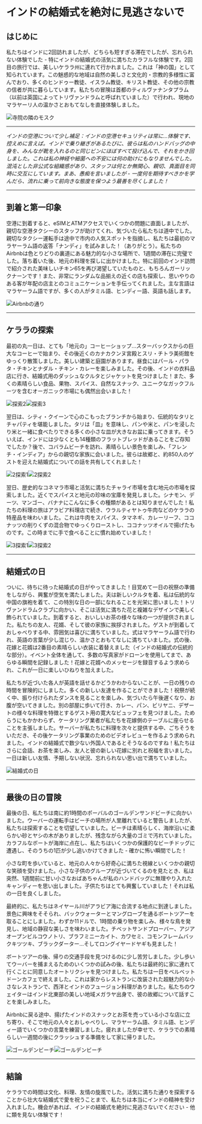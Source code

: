 # インドの結婚式を絶対に見逃さないで

## はじめに

私たちはインドに2回訪れましたが、どちらも短すぎる滞在でしたが、忘れられない体験でした - 特にインドの結婚式の活気に満ちたカラフルな体験です。2回目の旅行では、美しいケララ州に連れて行かれました。これは「神の国」として知られています。この魅惑的な地域は自然の美しさと文化的・宗教的多様性に富んでおり、多くのヒンドゥー教徒、イスラム教徒、キリスト教徒、その他の宗教の信者が共に暮らしています。私たちの冒険は首都のティルヴァナンタプラム（以前は英国によってトリヴァンドラムと呼ばれていました）で行われ、現地のマラヤーリ人の温かさとおもてなしを直接体験しました。

![寺院の隣のモスク](https://twotrekkers.nyc3.cdn.digitaloceanspaces.com/media/multipart-uploads/Kerala_Introduction.svg)

---

_インドの空港について少し補足：インドの空港セキュリティは常に...体験です、控えめに言えば。インドで乗り継ぎがあるたびに、彼らは私のハンドバッグの中身を、みんなが靴を入れるのと同じビンにほぼすべて投げ込んで、それをかき回しました。これは私の神経や細菌への不安には何の助けにもなりませんでした。混沌とした非公式な組織感があり、スタッフは何とか無関心、親切、真面目を同時に交互にしています。まあ、愚痴を言いましたが - 一度何を期待すべきかを学んだら、流れに乗って前向きな態度を保つよう最善を尽くしました！_

---

## 到着と第一印象

空港に到着すると、eSIMとATMアクセスでいくつかの問題に直面しましたが、親切な空港タクシーのスタッフが助けてくれ、気づいたら私たちは道中でした。親切なタクシー運転手は途中で市内の人気スポットを指摘し、私たちは最初のマラヤーラム語の返答「ナンディ」を試みました！（ありがとう）。私たちのAirbnbは色とりどりの裏道にある魅力的な小さな場所で、1週間の滞在に完璧でした。落ち着いた後、地元の料理を探しに出かけました。特に前回のインド訪問で紹介された美味しいチキン65を再び渇望していたものと、もちろんガーリックナーンです！また、非常にランダムな品揃えの近くの店も探索し、思いやりのある客が年配の店主とのコミュニケーションを手伝ってくれました。主な言語はマラヤーラム語ですが、多くの人がタミル語、ヒンディー語、英語も話します。

![Airbnbの通り](https://twotrekkers.nyc3.cdn.digitaloceanspaces.com/media/multipart-uploads/Kerala_Arrival.svg)

---

## ケララの探索

最初の丸一日は、とても「地元の」コーヒーショップ...スターバックスからの巨大なコーヒーで始まり、その後近くのカナカクンヌ宮殿とスリ・チトラ美術館をゆっくり散策しました。美しい建築と庭園があります。昼食にはパール・パラタ・チキンとナダル・チキン・カレーを楽しみました。その後、インドの衣料品店に行き、結婚式用のダッシュなクルタとジャケットを見つけました！また、多くの素晴らしい食品、果物、スパイス、自然なスナック、ユニークなガックフルーツを含むオーガニック市場にも偶然出会いました！

![探索2](https://twotrekkers.nyc3.cdn.digitaloceanspaces.com/media/multipart-uploads/Kerala_exploring_2.svg)![探索3](https://twotrekkers.nyc3.cdn.digitaloceanspaces.com/media/multipart-uploads/Kerala_exploring_3.svg)

翌日は、シティ・クイーンで心のこもったブランチから始まり、伝統的なタリとチャパティを堪能しました。タリは「皿」を意味し、パンや米と、パンを浸したり米と一緒に食べたりできる多くの小さな皿が大きなお盆に乗ってきます。そういえば、インドには少なくとも14種類のフラットブレッドがあることをご存知でしたか？後で、コバラムビーチを訪れ、素晴らしい景色を楽しみ、「フレンチ・インディア」からの親切な家族に会いました。彼らは故郷と、約850人のゲストを迎えた結婚式についての話を共有してくれました！

![2探索1](https://twotrekkers.nyc3.cdn.digitaloceanspaces.com/media/multipart-uploads/Kerala_2exploring_1.svg)![2探索2](https://twotrekkers.nyc3.cdn.digitaloceanspaces.com/media/multipart-uploads/Kerala_2exploring_2.svg)

翌日、歴史的なコネマラ市場と活気に満ちたチャライ市場を含む地元の市場を探索しました。近くでスパイスと地元の珍味の宝庫を発見しました。シナモン、デーツ、マンゴー、バナナにこんなに多くの種類があるとは知りませんでした！私たちの料理の旅はアラビア料理店で続き、ウラルティヤトゥ牛肉などのケララの特産品を味わいました。これは牛肉をスパイス、タマネギ、カレーリーフ、ココナッツの削りくずの混合物でゆっくりローストし、ココナッツオイルで揚げたものです。この時までに手で食べることに慣れ始めていました！

![3探索1](https://twotrekkers.nyc3.cdn.digitaloceanspaces.com/media/multipart-uploads/Kerala_3exploring_1.svg)![3探索2](https://twotrekkers.nyc3.cdn.digitaloceanspaces.com/media/multipart-uploads/Kerala_3exploring_2.svg)

---

## 結婚式の日

ついに、待ちに待った結婚式の日がやってきました！目覚めて一日の祝祭の準備をしながら、興奮が空気を満たしました。夫は新しいクルタを着、私は伝統的な中国の旗袍を着て、この特別な日の一部になれることを光栄に思いました！トリヴァンドラムクラブに向かい、そこは活気に満ちた花と複雑なデザインで美しく飾られていました。到着すると、おいしいお茶の様々な味の一つが提供されました。私たちの友人、花婿、そして彼の家族に挨拶されました。ゲストが到着しておしゃべりする中、雰囲気は喜びに満ちていました。式はマラヤーラム語で行われ、英語の言葉が少し混じり、温かさとおもてなしに満ちていました。式の後、花嫁と花婿は2番目の素晴らしい衣装に着替えました（インドの結婚式の伝統的な部分）。イベント全体を通して、多数の写真家がドローンを使用してまで、あらゆる瞬間を記録しました！花嫁と花婿へのメッセージを録音するよう求められ、これが一日に楽しいひねりを加えました。

私たちが近づいた各人が英語を話せるかどうかわからないことが、一日の残りの時間を冒険的にしました。多くの新しい友達を作ることができました！祝祭が続く中、振り付けられたダンスを見ることを楽しみ、気づいたら午後遅くなり、お腹が空いてきました。別の部屋に歩いて行き、カレー、パン、ビリヤニ、デザートの様々な料理を特徴とするゲスト用の寛大なビュッフェを見つけました。ためらうにもかかわらず、ケータリング業者が私たちを花嫁側のテーブルに座らせることを主張しました。サーバーが私たちに料理を次々と提供する中、ごちそうをいただき、その後ケータリング事業のためのビデオレビューを作るよう求められました。インドの結婚式で数少ない外国人であるとそうなるのですね！私たちはさらに会話、お茶を楽しみ、友人と彼の新しい花嫁に別れと祝福を言いました。一日は新しい友情、予期しない状況、忘れられない思い出で満ちていました。

![結婚式の日](https://twotrekkers.nyc3.cdn.digitaloceanspaces.com/media/multipart-uploads/Kerala_wedding_2.svg)

---

## 最後の日の冒険

最後の日、私たちは南に約1時間のポーバルのゴールデンサンドビーチに向かいました。ウーバーの運転手はビーチの場所が人里離れていると警告しましたが、私たちは探索することを切望していました。ビーチは素晴らしく、海岸沿いに柔らかい砂とヤシの木がありましたが、残念ながら大量のゴミで汚れていました。カラフルなボートが海岸に点在し、私たちはいくつかの保護的なビーチドッグに遭遇し、そのうちの1匹が少し追いかけてきました - 確かに怖い瞬間でした！

小さな町を歩いていると、地元の人々から好奇心に満ちた視線といくつかの親切な笑顔を受けました。小さな子供のグループが近づいてくるのを見たとき、私は突然、1週間前に甘い小さなおばあちゃんが私のハンドバッグに無理やり入れたキャンディーを思い出しました。子供たちはとても興奮していました！それは私の一日を良くしました。

最終的に、私たちはネイヤール川がアラビア海に合流する地点に到達しました。景色に興味をそそられ、バックウォーターとマングローブを通るボートツアーを取ることにしました。わずか11ドルで、1時間の乗り物を楽しみ、様々な鳥を発見し、地域の静寂な美しさを味わいました。チベットサンドプローバー、アジアオープンビルコウノトリ、ブラフミニーカイト、カワセミ、コモンフレームバックキツツキ、ブラックダーター...そしてロングイヤードヤギも見ました！

ボートツアーの後、帰りの交通手段を見つけるのに少し苦労しました。少し歩いてウーバーを捕まえるためのいくつかの試みの後、私たちは最終的に家に連れて行くことに同意したオートリクシャを見つけました。私たちは一日をベルベットドーンカフェで終えました。これは家からレストランに改装された超魅力的な小さなレストランで、西洋とインドのフュージョン料理がありました。私たちのウェイターはインド北東部の美しい地域メガラヤ出身で、彼の故郷について話すことを楽しみました。

Airbnbに戻る途中、揚げたインドのスナックとお茶を売っている小さな店に立ち寄り、そこで地元の人々とおしゃべりし、マラヤーラム語、タミル語、ヒンディー語でいくつかの言葉を練習しました。疲れましたが幸せで、ケララでの素晴らしい一週間の後にクラッシュする準備をして家に帰りました。

![ゴールデンビーチ](https://twotrekkers.nyc3.cdn.digitaloceanspaces.com/media/multipart-uploads/Kerala_lastday_1.svg)![ゴールデンビーチ](https://twotrekkers.nyc3.cdn.digitaloceanspaces.com/media/multipart-uploads/Kerala_lastday_2.svg)

---

## 結論

ケララでの時間は文化、料理、友情の旋風でした。活気に満ちた通りを探索することから壮大な結婚式で愛を祝うことまで、私たちは本当にインドの精神を受け入れました。機会があれば、インドの結婚式を絶対に見逃さないでください - 他に類を見ない体験です！

